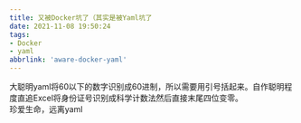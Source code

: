 ```yaml
---
title: 又被Docker坑了（其实是被Yaml坑了
date: 2021-11-08 19:50:24
tags:
- Docker
- yaml
abbrlink: 'aware-docker-yaml'
---
```

大聪明yaml将60以下的数字识别成60进制，所以需要用引号括起来。自作聪明程度直追Excel将身份证号识别成科学计数法然后直接末尾四位变零。  
珍爱生命，远离yaml  
